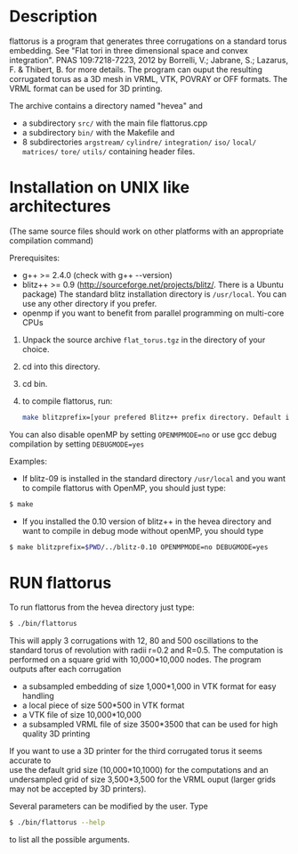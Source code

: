 Description
===========

flattorus is a program that generates three corrugations on a standard
torus embedding. See "Flat tori in three dimensional space and convex integration". PNAS 109:7218-7223, 2012 by Borrelli, V.; Jabrane, S.; Lazarus, F. & Thibert, B. for more details. 
The program can ouput the resulting corrugated torus as a 3D mesh in VRML, VTK, POVRAY or OFF formats. The VRML format can be used for 3D printing.

The archive contains a directory named "hevea" and
- a subdirectory `src/` with the main file flattorus.cpp 
- a subdirectory `bin/` with the Makefile and 
- 8 subdirectories
`argstream/` `cylindre/`  `integration/`  `iso/`  `local/`  `matrices/`  `tore/`  `utils/`
containing header files.

Installation on UNIX like architectures 
==========================
(The same source files should work on other platforms with an appropriate compilation command)

Prerequisites:
* g++ >= 2.4.0 (check with g++ --version)
* blitz++ >= 0.9 (http://sourceforge.net/projects/blitz/. There is a Ubuntu package)
The standard blitz installation directory is `/usr/local`. You can use any other directory if you prefer. 
* openmp if you want to benefit from parallel programming on multi-core CPUs

1. Unpack the source archive `flat_torus.tgz` in the directory of your choice. 
2. cd into this directory.
3. cd bin.
4. to compile flattorus, run:

    ```bash
    make blitzprefix=[your prefered Blitz++ prefix directory. Default is /usr/local.]
    ```

You can also disable openMP by setting 
`OPENMPMODE=no`
or use gcc debug compilation by setting
`DEBUGMODE=yes`

Examples:
* If blitz-09 is installed in the standard directory `/usr/local` and you want to compile flattorus with OpenMP, you should just type:
```bash
$ make
```

* If you installed the 0.10 version of blitz++ in the hevea directory and want to compile in debug mode without openMP, you should type
```bash
$ make blitzprefix=$PWD/../blitz-0.10 OPENMPMODE=no DEBUGMODE=yes
```



RUN flattorus
=============
To run flattorus from the hevea directory just type:
```bash
$ ./bin/flattorus 
```

This will apply 3 corrugations with 12, 80 and 500 oscillations to the standard torus of revolution with radii r=0.2 and R=0.5. The computation is performed on a square grid with 10,000\*10,000 nodes. The program outputs after each corrugation
- a subsampled embedding of size 1,000\*1,000 in VTK format for easy handling
- a local piece of size 500\*500 in VTK format 
- a VTK file of size 10,000\*10,000 
- a subsampled VRML file of size 3500\*3500 that can be used for high quality 3D printing

If you want to use a 3D printer for the third corrugated torus it seems accurate to  
use the default grid size (10,000\*10,1000) for the computations and an  
undersampled grid of size 3,500\*3,500 for the VRML ouput (larger grids may 
not be accepted by 3D printers). 

Several parameters can be modified by the user. Type
```bash
$ ./bin/flattorus --help
```
to list all the possible arguments. 


